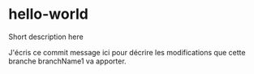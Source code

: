 # hello-world
Short description here

J'écris ce commit message ici pour décrire les modifications que cette branche branchName1 va apporter.
